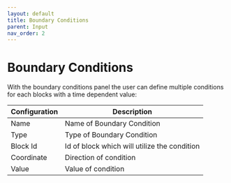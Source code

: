 ```yaml
---
layout: default
title: Boundary Conditions
parent: Input
nav_order: 2
---
```


# Boundary Conditions

With the boundary conditions panel the user can define multiple conditions for each blocks with a time dependent value:

| Configuration | Description                                  |
| ------------- | -------------------------------------------- |
| Name          | Name of Boundary Condition                   |
| Type          | Type of Boundary Condition                   |
| Block Id      | Id of block which will utilize the condition |
| Coordinate    | Direction of condition                       |
| Value         | Value of condition                           |
